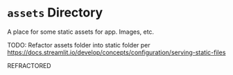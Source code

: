 # `assets` Directory

A place for some static assets for app.  Images, etc.

TODO: Refactor assets folder into static folder per https://docs.streamlit.io/develop/concepts/configuration/serving-static-files

REFRACTORED